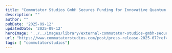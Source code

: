 ```yaml
---
title: "Commutator Studios GmbH Secures Funding for Innovative Quantum Technology"
description: ""
author: ""
pubDate: '2025-09-12'
updatedDate: '2025-09-12'
heroImage: '../../images/library/external-commutator-studios-gmbh-secures-funding-for-innovative-quantum-technology/banner_16_9-1-20250912-141220.png'
url: "https://www.commutatorstudios.com/post/press-release-2025-07?ref=pwv.com"
tags: [ "commutatorstudios"]
---
```


